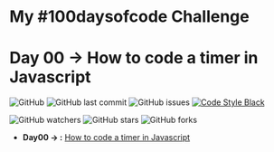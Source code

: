 # **My #100daysofcode Challenge**
# Day 00 -> How to code a timer in Javascript
![GitHub](https://img.shields.io/github/license/MarceloKabbalah/100-Days-Of-Code?color=blue)
![GitHub last commit](https://img.shields.io/github/last-commit/MarceloKabbalah/100-Days-Of-Code)
![GitHub issues](https://img.shields.io/github/issues/MarceloKabbalah/100-Days-Of-Code)
[![Code Style Black](https://img.shields.io/badge/code%20style-black-000000.svg)](https://github.com/ambv/black/)

![GitHub watchers](https://img.shields.io/github/watchers/MarceloKabbalah/100-Days-Of-Code?style=social)
![GitHub stars](https://img.shields.io/github/stars/MarceloKabbalah/100-Days-Of-Code?style=social)
![GitHub forks](https://img.shields.io/github/forks/MarceloKabbalah/100-Days-Of-Code?style=social)

- **Day00 -> :**&nbsp;[How to code a timer in Javascript](https://github.com/MarceloKabbalah/100-Days-Of-Code/tree/master/Day00)